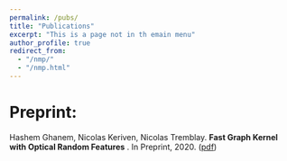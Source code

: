 ```yaml
---
permalink: /pubs/
title: "Publications"
excerpt: "This is a page not in th emain menu"
author_profile: true
redirect_from: 
  - "/nmp/"
  - "/nmp.html"
---
```




Preprint: 
======
Hashem Ghanem, Nicolas Keriven, Nicolas Tremblay. **Fast Graph Kernel with Optical Random Features** . In Preprint, 2020. ([pdf](https://arxiv.org/pdf/2010.08270.pdf))
